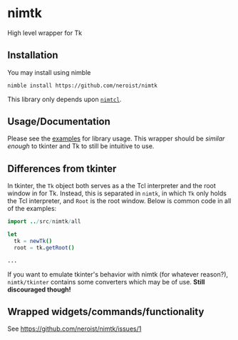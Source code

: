 # nimtk

High level wrapper for Tk

## Installation

You may install using nimble

```sh
nimble install https://github.com/neroist/nimtk
```

This library only depends upon [`nimtcl`](https://github.com/neroist/nimtcl).

## Usage/Documentation

Please see the [examples](/examples/) for library usage. This wrapper should be
*similar enough* to tkinter and Tk to still be intuitive to use.

## Differences from tkinter

In tkinter, the `Tk` object both serves as a the Tcl interpreter and the root window
in for Tk. Instead, this is separated in `nimtk`, in which `Tk` only holds the Tcl
interpreter, and `Root` is the root window. Below is common code in all of the
examples:

```nim
import ../src/nimtk/all

let
  tk = newTk()
  root = tk.getRoot()

...
```

If you want to emulate tkinter's behavior with nimtk (for whatever reason?),
`nimtk/tkinter` contains some converters which may be of use. **Still discouraged
though!**

## Wrapped widgets/commands/functionality

See https://github.com/neroist/nimtk/issues/1